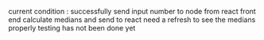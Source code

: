 current condition : 
  successfully send input number to node from react front end
  calculate medians and send to react
  need a refresh to see the medians properly
  testing has not been done yet
